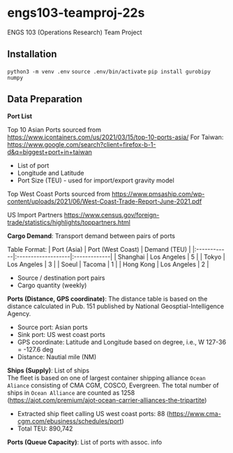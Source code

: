 # engs103-teamproj-22s
ENGS 103 (Operations Research) Team Project

## Installation

`python3 -m venv .env`
`source .env/bin/activate`
`pip install gurobipy numpy`

## Data Preparation

**Port List**  

Top 10 Asian Ports sourced from <https://www.icontainers.com/us/2021/03/15/top-10-ports-asia/>
For Taiwan: <https://www.google.com/search?client=firefox-b-1-d&q=biggest+port+in+taiwan>
* List of port
* Longitude and Latitude
* Port Size (TEU) - used for import/export gravity model

Top West Coast Ports sourced from <https://www.pmsaship.com/wp-content/uploads/2021/06/West-Coast-Trade-Report-June-2021.pdf>

US Import Partners
<https://www.census.gov/foreign-trade/statistics/highlights/toppartners.html>

**Cargo Demand**: Transport demand between pairs of ports

Table Format:
| Port (Asia) | Port (West Coast)  | Demand (TEU) |
|:------------|:-------------------|:-------------|
| Shanghai    | Los Angeles        |  5           |
| Tokyo       | Los Angeles        |  3           |
| Soeul       | Tacoma             |  1           |
| Hong Kong   | Los Angeles        |  2           |




- Source / destination port pairs  
- Cargo quantity (weekly)

**Ports (Distance, GPS coordinate)**:
The distance table is based on the distance calculated in Pub. 151 published by National Geosptial-Intelligence Agency.
* Source port: Asian ports
* Sink port: US west coast ports
* GPS coordinate: Latitude and Longitude based on degree, i.e., W 127-36 = -127.6 deg
* Distance: Nautial mile (NM)

    
**Ships (Supply)**: List of ships  
The fleet is based on one of largest container shipping alliance ```Ocean Aliance``` consisting of
CMA CGM, COSCO, Evergreen. The total number of ships in ```Ocean Alliance``` are counted as 1258 (https://ajot.com/premium/ajot-ocean-carrier-alliances-the-tripartite)
* Extracted ship fleet calling US west coast ports: 88 (https://www.cma-cgm.com/ebusiness/schedules/port)
* Total TEU: 890,742 


**Ports (Queue Capacity)**: List of ports with assoc. info
